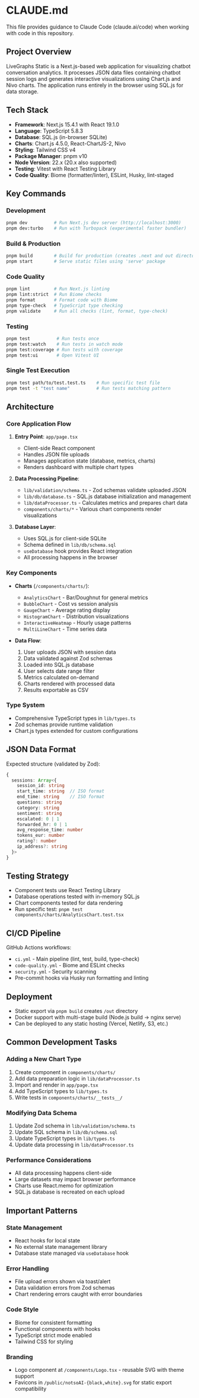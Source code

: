 # CLAUDE.md

This file provides guidance to Claude Code (claude.ai/code) when working with code in this repository.

## Project Overview

LiveGraphs Static is a Next.js-based web application for visualizing chatbot conversation analytics. It processes JSON data files containing chatbot session logs and generates interactive visualizations using Chart.js and Nivo charts. The application runs entirely in the browser using SQL.js for data storage.

## Tech Stack

- **Framework**: Next.js 15.4.1 with React 19.1.0
- **Language**: TypeScript 5.8.3
- **Database**: SQL.js (in-browser SQLite)
- **Charts**: Chart.js 4.5.0, React-ChartJS-2, Nivo
- **Styling**: Tailwind CSS v4
- **Package Manager**: pnpm v10
- **Node Version**: 22.x (20.x also supported)
- **Testing**: Vitest with React Testing Library
- **Code Quality**: Biome (formatter/linter), ESLint, Husky, lint-staged

## Key Commands

### Development
```bash
pnpm dev          # Run Next.js dev server (http://localhost:3000)
pnpm dev:turbo    # Run with Turbopack (experimental faster bundler)
```

### Build & Production
```bash
pnpm build        # Build for production (creates .next and out directories)
pnpm start        # Serve static files using 'serve' package
```

### Code Quality
```bash
pnpm lint         # Run Next.js linting
pnpm lint:strict  # Run Biome checks
pnpm format       # Format code with Biome
pnpm type-check   # TypeScript type checking
pnpm validate     # Run all checks (lint, format, type-check)
```

### Testing
```bash
pnpm test          # Run tests once
pnpm test:watch    # Run tests in watch mode
pnpm test:coverage # Run tests with coverage
pnpm test:ui       # Open Vitest UI
```

### Single Test Execution
```bash
pnpm test path/to/test.test.ts    # Run specific test file
pnpm test -t "test name"          # Run tests matching pattern
```

## Architecture

### Core Application Flow

1. **Entry Point**: `app/page.tsx`
   - Client-side React component
   - Handles JSON file uploads
   - Manages application state (database, metrics, charts)
   - Renders dashboard with multiple chart types

2. **Data Processing Pipeline**:
   - `lib/validation/schema.ts` - Zod schemas validate uploaded JSON
   - `lib/db/database.ts` - SQL.js database initialization and management
   - `lib/dataProcessor.ts` - Calculates metrics and prepares chart data
   - `components/charts/*` - Various chart components render visualizations

3. **Database Layer**:
   - Uses SQL.js for client-side SQLite
   - Schema defined in `lib/db/schema.sql`
   - `useDatabase` hook provides React integration
   - All processing happens in the browser

### Key Components

- **Charts** (`/components/charts/`):
  - `AnalyticsChart` - Bar/Doughnut for general metrics
  - `BubbleChart` - Cost vs session analysis
  - `GaugeChart` - Average rating display
  - `HistogramChart` - Distribution visualizations
  - `InteractiveHeatmap` - Hourly usage patterns
  - `MultiLineChart` - Time series data

- **Data Flow**:
  1. User uploads JSON with session data
  2. Data validated against Zod schemas
  3. Loaded into SQL.js database
  4. User selects date range filter
  5. Metrics calculated on-demand
  6. Charts rendered with processed data
  7. Results exportable as CSV

### Type System

- Comprehensive TypeScript types in `lib/types.ts`
- Zod schemas provide runtime validation
- Chart.js types extended for custom configurations

## JSON Data Format

Expected structure (validated by Zod):
```typescript
{
  sessions: Array<{
    session_id: string
    start_time: string  // ISO format
    end_time: string    // ISO format
    questions: string
    category: string
    sentiment: string
    escalated: 0 | 1
    forwarded_hr: 0 | 1
    avg_response_time: number
    tokens_eur: number
    rating?: number
    ip_address?: string
  }>
}
```

## Testing Strategy

- Component tests use React Testing Library
- Database operations tested with in-memory SQL.js
- Chart components tested for data rendering
- Run specific test: `pnpm test components/charts/AnalyticsChart.test.tsx`

## CI/CD Pipeline

GitHub Actions workflows:
- `ci.yml` - Main pipeline (lint, test, build, type-check)
- `code-quality.yml` - Biome and ESLint checks
- `security.yml` - Security scanning
- Pre-commit hooks via Husky run formatting and linting

## Deployment

- Static export via `pnpm build` creates `/out` directory
- Docker support with multi-stage build (Node.js build → nginx serve)
- Can be deployed to any static hosting (Vercel, Netlify, S3, etc.)

## Common Development Tasks

### Adding a New Chart Type
1. Create component in `components/charts/`
2. Add data preparation logic in `lib/dataProcessor.ts`
3. Import and render in `app/page.tsx`
4. Add TypeScript types to `lib/types.ts`
5. Write tests in `components/charts/__tests__/`

### Modifying Data Schema
1. Update Zod schema in `lib/validation/schema.ts`
2. Update SQL schema in `lib/db/schema.sql`
3. Update TypeScript types in `lib/types.ts`
4. Update data processing in `lib/dataProcessor.ts`

### Performance Considerations
- All data processing happens client-side
- Large datasets may impact browser performance
- Charts use React.memo for optimization
- SQL.js database is recreated on each upload

## Important Patterns

### State Management
- React hooks for local state
- No external state management library
- Database state managed via `useDatabase` hook

### Error Handling
- File upload errors shown via toast/alert
- Data validation errors from Zod schemas
- Chart rendering errors caught with error boundaries

### Code Style
- Biome for consistent formatting
- Functional components with hooks
- TypeScript strict mode enabled
- Tailwind CSS for styling

### Branding
- Logo component at `/components/Logo.tsx` - reusable SVG with theme support
- Favicons in `/public/notsoAI-{black,white}.svg` for static export compatibility